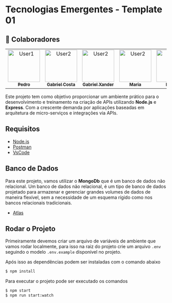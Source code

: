 # Tecnologias Emergentes - Template 01
## 👥 Colaboradores

<table>
  <tr>
    <td align="center">
      <a href="https://github.com/PedroPiveta" target="_blank">
        <img src="https://github.com/PedroPiveta.png" width="100px;" alt="User1"/>
        <br />
        <sub><b>Pedro</b></sub>
      </a>
    </td>
    <td align="center">
      <a href="https://github.com/gabrielscostaa" target="_blank">
        <img src="https://github.com/gabrielscostaa.png" width="100px;" alt="User2"/>
        <br />
        <sub><b>Gabriel Costa</b></sub>
      </a>
    </td>
    <td align="center">
      <a href="https://github.com/Gabriel-Xander" target="_blank">
        <img src="https://github.com/Gabriel-Xander.png" width="100px;" alt="User2"/>
        <br />
        <sub><b>Gabriel Xander</b></sub>
      </a>
    </td>
    <td align="center">
      <a href="https://github.com/mafebordignon" target="_blank">
        <img src="https://github.com/mafebordignon.png" width="100px;" alt="User2"/>
        <br />
        <sub><b>Maria</b></sub>
      </a>
    </td>
    <td align="center">
      <a href="https://github.com/danielrossano" target="_blank">
        <img src="https://github.com/danielrossano.png" width="100px;" alt="User2"/>
        <br />
        <sub><b>Daniel</b></sub>
      </a>
    </td>
  </tr>
</table>

Este projeto tem como objetivo proporcionar um ambiente prático para o desenvolvimento e treinamento na criação de APIs utilizando **Node.js** e **Express**. Com a crescente demanda por aplicações baseadas em arquitetura de micro-serviços e integrações via APIs.

## Requisitos

- [Node.js](https://nodejs.org/)
- [Postman](https://www.postman.com/)
- [VsCode](https://code.visualstudio.com/)

## Banco de Dados

Para este projeto, vamos utilizar o **MongoDb** que é um banco de dados não relacional. Um banco de dados não relacional, é um tipo de banco de dados projetado para armazenar e gerenciar grandes volumes de dados de maneira flexível, sem a necessidade de um esquema rígido como nos bancos relacionais tradicionais.

- [Atlas](https://account.mongodb.com/)

## Rodar o Projeto

Primeiramente devemos criar um arquivo de variáveis de ambiente que vamos rodar localmente, para isso na raiz do projeto crie um arquivo `.env` seguindo o modelo `.env.example` disponível no projeto.

Após isso as dependências podem ser instaladas com o comando abaixo

```bash
$ npm install
```

Para executar o projeto pode ser executado os comandos

```bash
$ npm start
$ npm run start:watch
```
